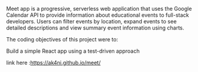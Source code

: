 Meet app is a progressive, serverless web application that uses the Google Calendar API to provide information about educational events to full-stack developers. Users can filter events by location, expand events to see detailed descriptions and view summary event information using charts.

The coding objectives of this project were to:

Build a simple React app using a test-driven approach

link here :https://ak4ni.github.io/meet/